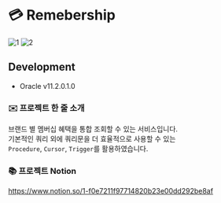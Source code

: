 # 💳 Remebership

![1](https://user-images.githubusercontent.com/52521457/200479553-ff50e4eb-99f0-4f58-8ae2-844b0ee39162.jpg)
![2](https://user-images.githubusercontent.com/52521457/200479624-22dfc63f-2ea8-47b2-8b05-3321d3f4656e.jpg)

## Development      
* Oracle v11.2.0.1.0

### ✉️ 프로젝트 한 줄 소개  
브랜드 별 멤버십 혜택을 통합 조회할 수 있는 서비스입니다.   
기본적인 쿼리 외에 쿼리문을 더 효율적으로 사용할 수 있는   
`Procedure`, `Cursor`, `Trigger`를 활용하였습니다. 

### 📚 프로젝트 Notion
https://www.notion.so/1-f0e7211f97714820b23e00dd292be8af
